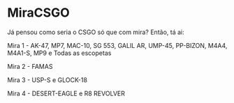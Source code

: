 # MiraCSGO
Já pensou como seria o CSGO só que com mira? Então, tá ai:

Mira 1 - AK-47, MP7, MAC-10, SG 553, GALIL AR, UMP-45, PP-BIZON, M4A4, M4A1-S, MP9 e Todas as escopetas

Mira 2 - FAMAS

Mira 3 - USP-S e GLOCK-18

Mira 4 - DESERT-EAGLE e R8 REVOLVER
